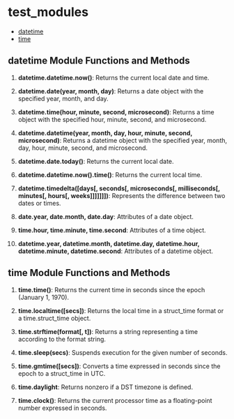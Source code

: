 # test_modules
- [datetime](#datetime-Module-Functions-and-Methods)
- [time](#time-Module-Functions-and-Methods)

## datetime Module Functions and Methods

1. **datetime.datetime.now()**: Returns the current local date and time.

2. **datetime.date(year, month, day)**: Returns a date object with the specified year, month, and day.

3. **datetime.time(hour, minute, second, microsecond)**: Returns a time object with the specified hour, minute, second, and microsecond.

4. **datetime.datetime(year, month, day, hour, minute, second, microsecond)**: Returns a datetime object with the specified year, month, day, hour, minute, second, and microsecond.

5. **datetime.date.today()**: Returns the current local date.

6. **datetime.datetime.now().time()**: Returns the current local time.

7. **datetime.timedelta([days[, seconds[, microseconds[, milliseconds[, minutes[, hours[, weeks]]]]]]])**: Represents the difference between two dates or times.

8. **date.year, date.month, date.day**: Attributes of a date object.

9. **time.hour, time.minute, time.second**: Attributes of a time object.

10. **datetime.year, datetime.month, datetime.day, datetime.hour, datetime.minute, datetime.second**: Attributes of a datetime object.

## time Module Functions and Methods

1. **time.time()**: Returns the current time in seconds since the epoch (January 1, 1970).

2. **time.localtime([secs])**: Returns the local time in a struct_time format or a time.struct_time object.

3. **time.strftime(format[, t])**: Returns a string representing a time according to the format string.

4. **time.sleep(secs)**: Suspends execution for the given number of seconds.

5. **time.gmtime([secs])**: Converts a time expressed in seconds since the epoch to a struct_time in UTC.

6. **time.daylight**: Returns nonzero if a DST timezone is defined.

7. **time.clock()**: Returns the current processor time as a floating-point number expressed in seconds.

